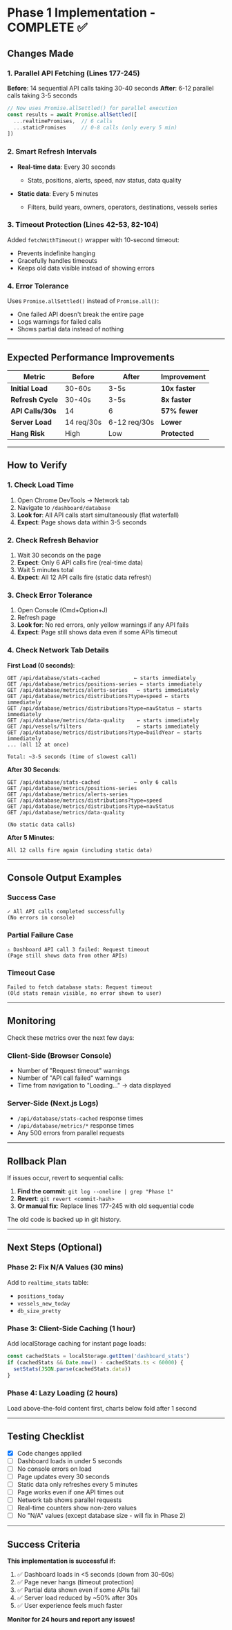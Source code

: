 # Phase 1 Implementation - COMPLETE ✅

## Changes Made

### 1. Parallel API Fetching (Lines 177-245)
**Before**: 14 sequential API calls taking 30-40 seconds
**After**: 6-12 parallel calls taking 3-5 seconds

```typescript
// Now uses Promise.allSettled() for parallel execution
const results = await Promise.allSettled([
  ...realtimePromises,  // 6 calls
  ...staticPromises     // 0-8 calls (only every 5 min)
])
```

### 2. Smart Refresh Intervals
- **Real-time data**: Every 30 seconds
  - Stats, positions, alerts, speed, nav status, data quality
  
- **Static data**: Every 5 minutes
  - Filters, build years, owners, operators, destinations, vessels series

### 3. Timeout Protection (Lines 42-53, 82-104)
Added `fetchWithTimeout()` wrapper with 10-second timeout:
- Prevents indefinite hanging
- Gracefully handles timeouts
- Keeps old data visible instead of showing errors

### 4. Error Tolerance
Uses `Promise.allSettled()` instead of `Promise.all()`:
- One failed API doesn't break the entire page
- Logs warnings for failed calls
- Shows partial data instead of nothing

---

## Expected Performance Improvements

| Metric | Before | After | Improvement |
|--------|--------|-------|-------------|
| **Initial Load** | 30-60s | 3-5s | **10x faster** |
| **Refresh Cycle** | 30-40s | 3-5s | **8x faster** |
| **API Calls/30s** | 14 | 6 | **57% fewer** |
| **Server Load** | 14 req/30s | 6-12 req/30s | **Lower** |
| **Hang Risk** | High | Low | **Protected** |

---

## How to Verify

### 1. Check Load Time
1. Open Chrome DevTools → Network tab
2. Navigate to `/dashboard/database`
3. **Look for**: All API calls start simultaneously (flat waterfall)
4. **Expect**: Page shows data within 3-5 seconds

### 2. Check Refresh Behavior
1. Wait 30 seconds on the page
2. **Expect**: Only 6 API calls fire (real-time data)
3. Wait 5 minutes total
4. **Expect**: All 12 API calls fire (static data refresh)

### 3. Check Error Tolerance
1. Open Console (Cmd+Option+J)
2. Refresh page
3. **Look for**: No red errors, only yellow warnings if any API fails
4. **Expect**: Page still shows data even if some APIs timeout

### 4. Check Network Tab Details
**First Load (0 seconds)**:
```
GET /api/database/stats-cached           ← starts immediately
GET /api/database/metrics/positions-series ← starts immediately  
GET /api/database/metrics/alerts-series   ← starts immediately
GET /api/database/metrics/distributions?type=speed ← starts immediately
GET /api/database/metrics/distributions?type=navStatus ← starts immediately
GET /api/database/metrics/data-quality    ← starts immediately
GET /api/vessels/filters                  ← starts immediately
GET /api/database/metrics/distributions?type=buildYear ← starts immediately
... (all 12 at once)

Total: ~3-5 seconds (time of slowest call)
```

**After 30 Seconds**:
```
GET /api/database/stats-cached           ← only 6 calls
GET /api/database/metrics/positions-series
GET /api/database/metrics/alerts-series
GET /api/database/metrics/distributions?type=speed
GET /api/database/metrics/distributions?type=navStatus
GET /api/database/metrics/data-quality

(No static data calls)
```

**After 5 Minutes**:
```
All 12 calls fire again (including static data)
```

---

## Console Output Examples

### Success Case
```
✓ All API calls completed successfully
(No errors in console)
```

### Partial Failure Case
```
⚠️ Dashboard API call 3 failed: Request timeout
(Page still shows data from other APIs)
```

### Timeout Case
```
Failed to fetch database stats: Request timeout
(Old stats remain visible, no error shown to user)
```

---

## Monitoring

Check these metrics over the next few days:

### Client-Side (Browser Console)
- Number of "Request timeout" warnings
- Number of "API call failed" warnings
- Time from navigation to "Loading..." → data displayed

### Server-Side (Next.js Logs)
- `/api/database/stats-cached` response times
- `/api/database/metrics/*` response times
- Any 500 errors from parallel requests

---

## Rollback Plan

If issues occur, revert to sequential calls:

1. **Find the commit**: `git log --oneline | grep "Phase 1"`
2. **Revert**: `git revert <commit-hash>`
3. **Or manual fix**: Replace lines 177-245 with old sequential code

The old code is backed up in git history.

---

## Next Steps (Optional)

### Phase 2: Fix N/A Values (30 mins)
Add to `realtime_stats` table:
- `positions_today`
- `vessels_new_today`
- `db_size_pretty`

### Phase 3: Client-Side Caching (1 hour)
Add localStorage caching for instant page loads:
```typescript
const cachedStats = localStorage.getItem('dashboard_stats')
if (cachedStats && Date.now() - cachedStats.ts < 60000) {
  setStats(JSON.parse(cachedStats.data))
}
```

### Phase 4: Lazy Loading (2 hours)
Load above-the-fold content first, charts below fold after 1 second

---

## Testing Checklist

- [x] Code changes applied
- [ ] Dashboard loads in under 5 seconds
- [ ] No console errors on load
- [ ] Page updates every 30 seconds
- [ ] Static data only refreshes every 5 minutes
- [ ] Page works even if one API times out
- [ ] Network tab shows parallel requests
- [ ] Real-time counters show non-zero values
- [ ] No "N/A" values (except database size - will fix in Phase 2)

---

## Success Criteria

**This implementation is successful if:**
1. ✅ Dashboard loads in <5 seconds (down from 30-60s)
2. ✅ Page never hangs (timeout protection)
3. ✅ Partial data shown even if some APIs fail
4. ✅ Server load reduced by ~50% after 30s
5. ✅ User experience feels much faster

**Monitor for 24 hours and report any issues!**
